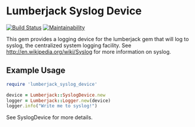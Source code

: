 # Lumberjack Syslog Device

[![Build Status](https://travis-ci.org/bdurand/lumberjack_syslog_device.svg?branch=master)](https://travis-ci.org/bdurand/lumberjack_syslog_device)
[![Maintainability](https://api.codeclimate.com/v1/badges/61785ec7e33012f55d65/maintainability)](https://codeclimate.com/github/bdurand/lumberjack_syslog_device/maintainability)

This gem provides a logging device for the lumberjack gem that will log to syslog, the centralized system logging facility. See http://en.wikipedia.org/wiki/Syslog for more information on syslog.

## Example Usage

```ruby
require 'lumberjack_syslog_device'

device = Lumberjack::SyslogDevice.new
logger = Lumberjack::Logger.new(device)
logger.info("Write me to syslog!")
```

See SyslogDevice for more details.
